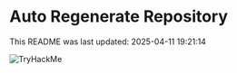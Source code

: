 # Auto Regenerate Repository

This README was last updated: 2025-04-11 19:21:14

 ![TryHackMe](https://tryhackme.com/badge/533634)